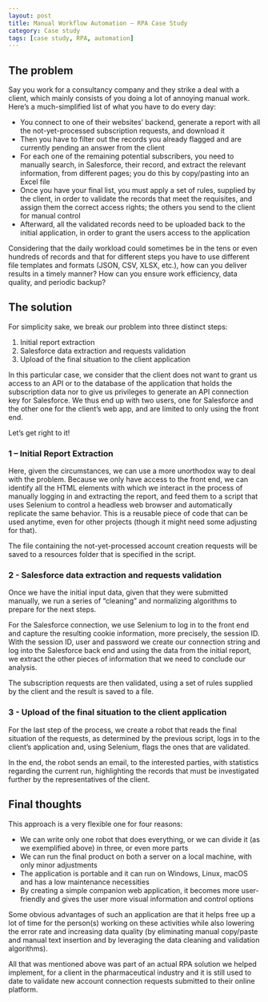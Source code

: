 ```yaml
---
layout: post
title: Manual Workflow Automation – RPA Case Study
category: Case study
tags: [case study, RPA, automation]
---
```

 
## The problem
 
Say you work for a consultancy company and they strike a deal with a client, which mainly consists of you doing a lot of annoying manual work. Here’s a much-simplified list of what you have to do every day:
- You connect to one of their websites’ backend, generate a report with all the not-yet-processed subscription requests, and download it
- Then you have to filter out the records you already flagged and are currently pending an answer from the client
- For each one of the remaining potential subscribers, you need to manually search, in Salesforce, their record, and extract the relevant information, from different pages; you do this by copy/pasting into an Excel file
- Once you have your final list, you must apply a set of rules, supplied by the client, in order to validate the records that meet the requisites, and assign them the correct access rights; the others you send to the client for manual control
- Afterward, all the validated records need to be uploaded back to the initial application, in order to grant the users access to the application

Considering that the daily workload could sometimes be in the tens or even hundreds of records and that for different steps you have to use different file templates and formats (JSON, CSV, XLSX, etc.), how can you deliver results in a timely manner? How can you ensure work efficiency, data quality, and periodic backup?
 

## The solution
 
For simplicity sake, we break our problem into three distinct steps:
1. Initial report extraction
2. Salesforce data extraction and requests validation
3. Upload of the final situation to the client application
 
In this particular case, we consider that the client does not want to grant us access to an API or to the database of the application that holds the subscription data nor to give us privileges to generate an API connection key for Salesforce. We thus end up with two users, one for Salesforce and the other one for the client’s web app, and are limited to only using the front end. 

Let’s get right to it!
 
### 1 – Initial Report Extraction
Here, given the circumstances, we can use a more unorthodox way to deal with the problem. Because we only have access to the front end, we can identify all the HTML elements with which we interact in the process of manually logging in and extracting the report, and feed them to a script that uses Selenium to control a headless web browser and automatically replicate the same behavior. This is a reusable piece of code that can be used anytime, even for other projects (though it might need some adjusting for that).

The file containing the not-yet-processed account creation requests will be saved to a resources folder that is specified in the script.
 
 
### 2 - Salesforce data extraction and requests validation
 
Once we have the initial input data, given that they were submitted manually, we run a series of “cleaning” and normalizing algorithms to prepare for the next steps.

For the Salesforce connection, we use Selenium to log in to the front end and capture the resulting cookie information, more precisely, the session ID. With the session ID, user and password we create our connection string and log into the Salesforce back end and using the data from the initial report, we extract the other pieces of information that we need to conclude our analysis.

The subscription requests are then validated, using a set of rules supplied by the client and the result is saved to a file.
 
 
### 3 - Upload of the final situation to the client application
 
For the last step of the process, we create a robot that reads the final situation of the requests, as determined by the previous script, logs in to the client’s application and, using Selenium, flags the ones that are validated.

In the end, the robot sends an email, to the interested parties, with statistics regarding the current run, highlighting the records that must be investigated further by the representatives of the client.
 
## Final thoughts

This approach is a very flexible one for four reasons:
- We can write only one robot that does everything, or we can divide it (as we exemplified above) in three, or even more parts
- We can run the final product on both a server on a local machine, with only minor adjustments
- The application is portable and it can run on Windows, Linux, macOS and has a low maintenance necessities
- By creating a simple companion web application, it becomes more user-friendly and gives the user more visual information and control options

Some obvious advantages of such an application are that it helps free up a lot of time for the person(s) working on these activities while also lowering the error rate and increasing data quality (by eliminating manual copy/paste and manual text insertion and by leveraging the data cleaning and validation algorithms).

All that was mentioned above was part of an actual RPA solution we helped implement, for a client in the pharmaceutical industry and it is still used to date to validate new account connection requests submitted to their online platform.
